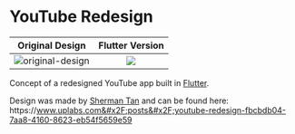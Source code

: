 # YouTube Redesign 

Original Design        |  Flutter Version
:-------------------------:|:-------------------------:
![original-design](https://assets.materialup.com/uploads/921bb662-d1a0-4b44-a9ec-5a21d9a2f24d/attachment.png)  |   ![](https://pbs.twimg.com/media/DgVNBJXUYAAOQyl.jpg)




Concept of a redesigned YouTube app built in [Flutter](https://flutter.io). 

Design was made by [Sherman Tan](https://www.instagram.com/uibysherms/) and can be found here: https:&#x2F;&#x2F;www.uplabs.com&#x2F;posts&#x2F;youtube-redesign-fbcbdb04-7aa8-4160-8623-eb54f5659e59


